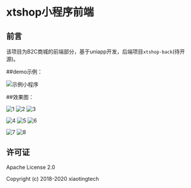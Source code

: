 # xtshop小程序前端

## 前言

该项目为B2C商城的前端部分，基于uniapp开发，后端项目`xtshop-back`(待开源)。

##demo示例：

![示例小程序](https://static.xiaotingshop.cn/image/images/20201127/b21921b42bec14996b80cd3f309815ad.jpg)

##效果图：

![1](https://static.xiaotingshop.cn/image/images/20201130/a43b65d39c5b459656b1cd779173dfdd.jpg?x-oss-process=image/resize,w_300,m_lfit) ![2](https://static.xiaotingshop.cn/image/images/20201130/4fa2ba7677e22cb6e98df4ebccd07eb6.jpg?x-oss-process=image/resize,w_300,m_lfit) ![3](https://static.xiaotingshop.cn/image/images/20201130/957dd28b5ca9cd565e7bc01cc9e5655a.jpg?x-oss-process=image/resize,w_300,m_lfit)

![4](https://static.xiaotingshop.cn/image/images/20201130/8f1a16aa97762df364b77fc6af04998b.jpg?x-oss-process=image/resize,w_300,m_lfit) ![5](https://static.xiaotingshop.cn/image/images/20201130/2a1fe7f2b5b16757debd6941319e534c.jpg?x-oss-process=image/resize,w_300,m_lfit) ![6](https://static.xiaotingshop.cn/image/images/20201130/e78fda0e1fcddb1ca85eef7ef8ae999a.jpg?x-oss-process=image/resize,w_300,m_lfit)

![7](https://static.xiaotingshop.cn/image/images/20201130/c7c7d388be0dea001227a07e56345fff.jpg?x-oss-process=image/resize,w_300,m_lfit) ![8](https://static.xiaotingshop.cn/image/images/20201130/1025a9624363c0733d94b5e0e45b1ecd.jpg?x-oss-process=image/resize,w_300,m_lfit)

## 许可证

Apache License 2.0

Copyright (c) 2018-2020 xiaotingtech
